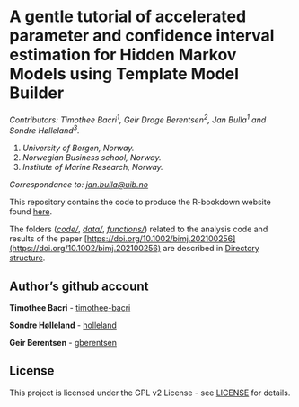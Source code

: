 A gentle tutorial of accelerated parameter and confidence interval
estimation for Hidden Markov Models using Template Model Builder
================

<!-- # A gentle tutorial of accelerated parameter and confidence interval estimation for Hidden Markov Models using Template Model Builder -->
<!-- Compile this into README.md with -->
<!-- rmarkdown::render("README.Rmd", md_document()) -->

*Contributors: Timothee Bacri<sup>1</sup>, Geir Drage
Berentsen<sup>2</sup>, Jan Bulla<sup>1</sup> and Sondre
Hølleland<sup>3</sup>.*

1.  *University of Bergen, Norway.*
2.  *Norwegian Business school, Norway.*
3.  *Institute of Marine Research, Norway.*

*Correspondance to: <jan.bulla@uib.no>*

<!-- *Biometrical Journal paper can be found [here (correct link will
come)](https://onlinelibrary.wiley.com/journal/15214036).* -->

This repository contains the code to produce the R-bookdown website
found [here](https://timothee-bacri.github.io/HMM_with_TMB/).

The folders (*[code/](#code)*, *[data/](#data)*,
*[functions/](#functions)*) related to the analysis code and results of
the paper [https://doi.org/10.1002/bimj.202100256](https://doi.org/10.1002/bimj.202100256) are described in
[Directory structure](#directory-structure).

## Author’s github account

**Timothee Bacri** - [timothee-bacri](https://github.com/timothee-bacri)

**Sondre Hølleland** - [holleland](https://github.com/holleland)

**Geir Berentsen** - [gberentsen](https://github.com/gberentsen)

## License

This project is licensed under the GPL v2 License - see
[LICENSE](LICENSE) for details.
